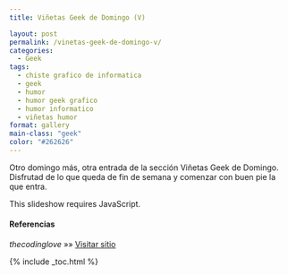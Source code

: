 ```yaml
---
title: Viñetas Geek de Domingo (V)

layout: post
permalink: /vinetas-geek-de-domingo-v/
categories:
  - Geek
tags:
  - chiste grafico de informatica
  - geek
  - humor
  - humor geek grafico
  - humor informatico
  - viñetas humor
format: gallery
main-class: "geek"
color: "#262626"
---
```

Otro domingo más, otra entrada de la sección Viñetas Geek de Domingo. Disfrutad de lo que queda de fin de semana y comenzar con buen pie la que entra.

<p class="jetpack-slideshow-noscript robots-nocontent">
  This slideshow requires JavaScript.
</p>

<div id="gallery-1408-3-slideshow" class="slideshow-window jetpack-slideshow slideshow-black" data-width="410" data-height="410" data-trans="fade" data-gallery="[{&quot;src&quot;:&quot;http:\/\/elbauldelprogramador.com\/content\/uploads\/2013\/03\/KqnTuy4Foxg.jpg&quot;,&quot;id&quot;:&quot;1412&quot;,&quot;title&quot;:&quot;KqnTuy4Foxg&quot;,&quot;alt&quot;:&quot;&quot;,&quot;caption&quot;:&quot;&quot;},{&quot;src&quot;:&quot;http:\/\/elbauldelprogramador.com\/content\/uploads\/2013\/03\/when-after-a-big-update-I-test-the-new-site-with-IE.gif&quot;,&quot;id&quot;:&quot;1413&quot;,&quot;title&quot;:&quot;when after a big update I test the new site with IE&quot;,&quot;alt&quot;:&quot;Cuando, tras una gran actualizaci\u00f3n, pruebo la p\u00e1gina web con IE.&quot;,&quot;caption&quot;:&quot;Cuando, tras una gran actualizaci\u00f3n, pruebo la p\u00e1gina web con IE.&quot;},{&quot;src&quot;:&quot;http:\/\/elbauldelprogramador.com\/content\/uploads\/2013\/03\/when-I-am-counting-the-brackets-to-find-the-open-block.gif&quot;,&quot;id&quot;:&quot;1414&quot;,&quot;title&quot;:&quot;when I am counting the brackets to find the open block&quot;,&quot;alt&quot;:&quot;Cuando cuento llaves para encontrar donde abre el bloque de c\u00f3digo&quot;,&quot;caption&quot;:&quot;Cuando cuento llaves para encontrar donde abre el bloque de c\u00f3digo&quot;},{&quot;src&quot;:&quot;http:\/\/elbauldelprogramador.com\/content\/uploads\/2013\/03\/when-I-come-back-to-a-piece-of-code-that-I-did-not-comment.gif&quot;,&quot;id&quot;:&quot;1415&quot;,&quot;title&quot;:&quot;when I come back to a piece of code that I did not comment&quot;,&quot;alt&quot;:&quot;Cuando veo un trozo de c\u00f3digo que no coment\u00e9 en su d\u00eda&quot;,&quot;caption&quot;:&quot;Cuando veo un trozo de c\u00f3digo que no coment\u00e9 en su d\u00eda&quot;},{&quot;src&quot;:&quot;http:\/\/elbauldelprogramador.com\/content\/uploads\/2013\/03\/when-I-have-to-edit-a-piece-of-code-that-I-have-not-seen-in-3-months.gif&quot;,&quot;id&quot;:&quot;1416&quot;,&quot;title&quot;:&quot;when I have to edit a piece of code that I have not seen in 3 months&quot;,&quot;alt&quot;:&quot;Cuando tengo que modificar un trozo de c\u00f3digo que no veo en 3 meses&quot;,&quot;caption&quot;:&quot;Cuando tengo que modificar un trozo de c\u00f3digo que no veo en 3 meses&quot;},{&quot;src&quot;:&quot;http:\/\/elbauldelprogramador.com\/content\/uploads\/2013\/03\/when-the-app-goes-beta-and-the-first-bug-reports-are-coming-in.gif&quot;,&quot;id&quot;:&quot;1417&quot;,&quot;title&quot;:&quot;when the app goes beta and the first bug reports are coming in&quot;,&quot;alt&quot;:&quot;Cuando la app pasa a fase beta y llegan los primeros reportes de bugs&quot;,&quot;caption&quot;:&quot;Cuando la app pasa a fase beta y llegan los primeros reportes de bugs&quot;},{&quot;src&quot;:&quot;http:\/\/elbauldelprogramador.com\/content\/uploads\/2013\/03\/when-the-client-tries-to-talk-to-me-on-friday-night.gif&quot;,&quot;id&quot;:&quot;1418&quot;,&quot;title&quot;:&quot;when the client tries to talk to me on friday night&quot;,&quot;alt&quot;:&quot;Cuando el cliente trata de hablar conmigo un viernes noche&quot;,&quot;caption&quot;:&quot;Cuando el cliente trata de hablar conmigo un viernes noche&quot;},{&quot;src&quot;:&quot;http:\/\/elbauldelprogramador.com\/content\/uploads\/2013\/03\/150743_481310285251188_1216200418_n.jpg&quot;,&quot;id&quot;:&quot;1409&quot;,&quot;title&quot;:&quot;150743_481310285251188_1216200418_n&quot;,&quot;alt&quot;:&quot;&quot;,&quot;caption&quot;:&quot;&quot;},{&quot;src&quot;:&quot;http:\/\/elbauldelprogramador.com\/content\/uploads\/2013\/03\/182682_480721131976770_1234890247_n.jpg&quot;,&quot;id&quot;:&quot;1410&quot;,&quot;title&quot;:&quot;182682_480721131976770_1234890247_n&quot;,&quot;alt&quot;:&quot;&quot;,&quot;caption&quot;:&quot;&quot;},{&quot;src&quot;:&quot;http:\/\/elbauldelprogramador.com\/content\/uploads\/2013\/03\/536874_266337153498922_2110808536_n.jpg&quot;,&quot;id&quot;:&quot;1411&quot;,&quot;title&quot;:&quot;536874_266337153498922_2110808536_n&quot;,&quot;alt&quot;:&quot;&quot;,&quot;caption&quot;:&quot;&quot;}]">
</div>

#### Referencias

*thecodinglove* »» <a href="http://thecodinglove.com" target="_blank">Visitar sitio</a>



{% include _toc.html %}
